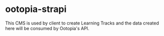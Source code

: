 # ootopia-strapi
This CMS is used by client to create Learning Tracks and the data created here will be consumed by Ootopia's API.
